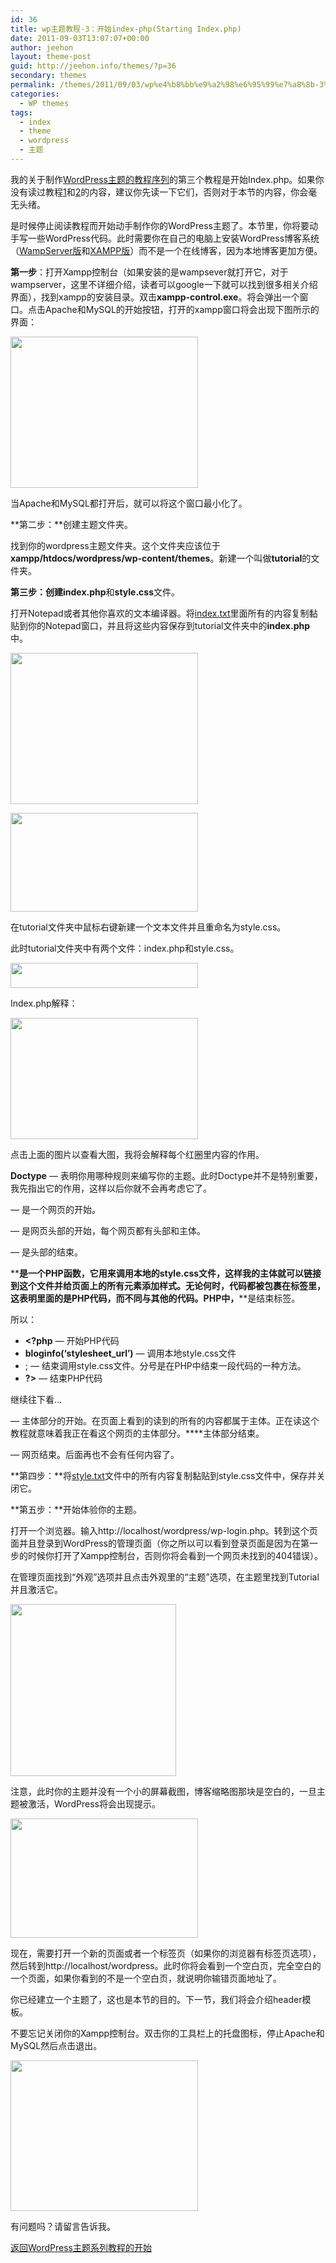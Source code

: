 ```yaml
---
id: 36
title: wp主题教程-3：开始index-php(Starting Index.php)
date: 2011-09-03T13:07:07+00:00
author: jeehon
layout: theme-post
guid: http://jeehon.info/themes/?p=36
secondary: themes
permalink: /themes/2011/09/03/wp%e4%b8%bb%e9%a2%98%e6%95%99%e7%a8%8b-3%ef%bc%9a%e5%bc%80%e5%a7%8bindex-phpstarting-index-php/
categories:
  - WP themes
tags:
  - index
  - theme
  - wordpress
  - 主题
---
```

我的关于制作[WordPress主题的教程序列](http://jeehon.info/themes/)的第三个教程是开始Index.php。如果你没有读过教程[1](http://jeehon.info/themes/2011/09/03/wp%E4%B8%BB%E9%A2%98%E6%95%99%E7%A8%8B1%EF%BC%9A%E5%BC%95%E8%A8%80intro/)和[2](http://jeehon.info/themes/2011/09/03/wp%E4%B8%BB%E9%A2%98%E6%95%99%E7%A8%8B-2%EF%BC%9A%E6%A8%A1%E6%9D%BF%E6%96%87%E4%BB%B6%E5%92%8C%E6%A8%A1%E6%9D%BFtemplate-files-and-templates/)的内容，建议你先读一下它们，否则对于本节的内容，你会毫无头绪。

是时候停止阅读教程而开始动手制作你的WordPress主题了。本节里，你将要动手写一些WordPress代码。此时需要你在自己的电脑上安装WordPress博客系统（[WampServer版](http://www.wopus.org/wordpress-basic/getting-started/34.html)和[XAMPP版](http://fairyfish.net/2007/06/25/installing-wordpress-locally/)）而不是一个在线博客，因为本地博客更加方便。

**第一步**：打开Xampp控制台（如果安装的是wampsever就打开它，对于wampserver，这里不详细介绍，读者可以google一下就可以找到很多相关介绍界面），找到xampp的安装目录。双击**xampp-control.exe**。将会弹出一个窗口。点击Apache和MySQL的开始按钮，打开的xampp窗口将会出现下图所示的界面：
  
[<img src="http://jeehon.info/log/files/2011/08/xampp-control-300x242.gif" alt="" title="xampp-control" width="300" height="242" class="aligncenter size-medium wp-image-690" />](http://jeehon.info/log/files/2011/08/xampp-control.gif)
  
当Apache和MySQL都打开后，就可以将这个窗口最小化了。

**第二步：**创建主题文件夹。
  
找到你的wordpress主题文件夹。这个文件夹应该位于**xampp/htdocs/wordpress/wp-content/themes**。新建一个叫做**tutorial**的文件夹。

**第三步：**创建**index.php**和**style.css**文件。
  
打开Notepad或者其他你喜欢的文本编译器。将[index.txt](http://jeehon.info/samples/index.txt)里面所有的内容复制黏贴到你的Notepad窗口，并且将这些内容保存到tutorial文件夹中的**index.php**中。
  
[<img src="http://jeehon.info/log/files/2011/08/save-as-indexphp-300x242.gif" alt="" title="save-as-indexphp" width="300" height="242" class="aligncenter size-medium wp-image-691" />](http://jeehon.info/log/files/2011/08/save-as-indexphp.gif)
  
[<img src="http://jeehon.info/log/files/2011/08/save-as-indexphp2-300x158.gif" alt="" title="save-as-indexphp2" width="300" height="158" class="aligncenter size-medium wp-image-692" />](http://jeehon.info/log/files/2011/08/save-as-indexphp2.gif)
  
在tutorial文件夹中鼠标右键新建一个文本文件并且重命名为style.css。

此时tutorial文件夹中有两个文件：index.php和style.css。
  
[<img src="http://jeehon.info/log/files/2011/08/index-and-style-300x40.gif" alt="" title="index-and-style" width="300" height="40" class="aligncenter size-medium wp-image-693" />](http://jeehon.info/log/files/2011/08/index-and-style.gif)
  
Index.php解释：
  
[<img src="http://jeehon.info/log/files/2011/08/indexphp-explain-300x194.gif" alt="" title="indexphp-explain" width="300" height="194" class="aligncenter size-medium wp-image-694" />](http://jeehon.info/log/files/2011/08/indexphp-explain.gif)
  
点击上面的图片以查看大图，我将会解释每个红圈里内容的作用。
  
**Doctype** &#8212; 表明你用哪种规则来编写你的主题。此时Doctype并不是特别重要，我先指出它的作用，这样以后你就不会再考虑它了。
  
**<html>** &#8212; 是一个网页的开始。
  
**<head>** &#8212; 是网页头部的开始，每个网页都有头部和主体。
  
**</head>** &#8212; 是头部的结束。
  
**<?php bloginfo(‘stylesheet_url’); ?>**是一个PHP函数，它用来调用本地的style.css文件，这样我的主体就可以链接到这个文件并给页面上的所有元素添加样式。无论何时，代码都被包裹在**<?php**和**?>**标签里，这表明里面的是PHP代码，而不同与其他的代码。PHP中，**<?php**是开始标签，而**?>**是结束标签。

所以：

  * **<?php** &#8212; 开始PHP代码
  * **bloginfo(‘stylesheet_url’)** &#8212; 调用本地style.css文件
  * ; &#8212; 结束调用style.css文件。分号是在PHP中结束一段代码的一种方法。
  * **?>** &#8212; 结束PHP代码

继续往下看…

**<body>** &#8212; 主体部分的开始。在页面上看到的读到的所有的内容都属于主体。正在读这个教程就意味着我正在看这个网页的主体部分。**</body>**主体部分结束。
  
**</html>** &#8212; 网页结束。后面再也不会有任何内容了。

**第四步：**将[style.txt](http://jeehon.info/samples/style.txt)文件中的所有内容复制黏贴到style.css文件中，保存并关闭它。

**第五步：**开始体验你的主题。
  
打开一个浏览器。输入http://localhost/wordpress/wp-login.php。转到这个页面并且登录到WordPress的管理页面（你之所以可以看到登录页面是因为在第一步的时候你打开了Xampp控制台，否则你将会看到一个网页未找到的404错误）。

在管理页面找到“外观”选项并且点击外观里的“主题”选项，在主题里找到Tutorial并且激活它。
  
[<img src="http://jeehon.info/log/files/2011/08/theme-empty-screenshot.gif" alt="" title="theme-empty-screenshot" width="265" height="275" class="aligncenter size-full wp-image-695" />](http://jeehon.info/log/files/2011/08/theme-empty-screenshot.gif)
  
注意，此时你的主题并没有一个小的屏幕截图，博客缩略图那块是空白的，一旦主题被激活，WordPress将会出现提示。
  
[<img src="http://jeehon.info/log/files/2011/08/theme-activated-300x191.gif" alt="" title="theme-activated" width="300" height="191" class="aligncenter size-medium wp-image-696" />](http://jeehon.info/log/files/2011/08/theme-activated.gif)
  
现在，需要打开一个新的页面或者一个标签页（如果你的浏览器有标签页选项），然后转到http://localhost/wordpress。此时你将会看到一个空白页，完全空白的一个页面，如果你看到的不是一个空白页，就说明你输错页面地址了。

你已经建立一个主题了，这也是本节的目的。下一节，我们将会介绍header模板。

不要忘记关闭你的Xampp控制台。双击你的工具栏上的托盘图标，停止Apache和MySQL然后点击退出。
  
[<img src="http://jeehon.info/log/files/2011/08/xampp-control-close-300x241.gif" alt="" title="xampp-control-close" width="300" height="241" class="aligncenter size-medium wp-image-697" />](http://jeehon.info/log/files/2011/08/xampp-control-close.gif)
  
有问题吗？请留言告诉我。

[返回WordPress主题系列教程的开始](http://jeehon.info/themes/)